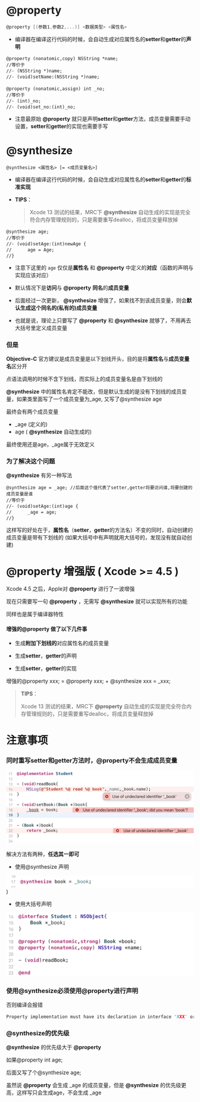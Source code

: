 # @property

```objective-c
@property [(参数1,参数2,...)] <数据类型> <属性名>
```

- 编译器在编译这行代码的时候，会自动生成对应属性名的**setter**和**getter**的**声明**

```objc
@property (nonatomic,copy) NSString *name;
//等价于
//- (NSString *)name;
//- (void)setName:(NSString *)name;

@property (nonatomic,assign) int _no;
//等价于
//- (int)_no;
//- (void)set_no:(int)_no;
```

- 注意最原始 **@property** 就只是声明**setter**和**getter**方法，成员变量需要手动设置，**setter**和**getter**的实现也需要手写



# @synthesize

```objc
@synthesize <属性名> [= <成员变量名>]
```

- 编译器在编译这行代码的时候，会自动生成对应属性名的**setter**和**getter**的**标准实现**

- **TIPS**：

  > Xcode 13 测试的结果，MRC下  **@synthesize**  自动生成的实现是完全符合内存管理规则的，只是需要重写dealloc，将成员变量释放掉

```objc
@synthesize age;
//等价于
//- (void)setAge:(int)newAge {
//  	age = Age;
//}
```

- 注意下这里的 `age` 仅仅是**属性名** 和 **@property** 中定义的**对应**（函数的声明与实现应该对应）

- 默认情况下是**访问**与 **@property** **同名**的**成员变量**

- 后面经过一次更新， **@synthesize** 增强了，如果找不到该成员变量，则会**默认生成这个同名的(私有的)成员变量**

- 也就是说，理论上只要写了 **@property** 和 **@synthesize** 就够了，不用再去大括号里定义成员变量



### 但是

**Objective-C** 官方建议是成员变量是以下划线开头，目的是将**属性名**与**成员变量名**区分开

点语法调用的时候不含下划线，而实际上的成员变量名是由下划线的

 **@synthesize** 中的属性名肯定不能改，但是默认生成的是没有下划线的成员变量，如果类里面写了一个成员变量为_age, 又写了@synthesize age 

最终会有两个成员变量

- _age (定义的)
- age ( **@synthesize**  自动生成的)

最终使用还是age，_age属于无效定义



### 为了解决这个问题

 **@synthesize** 有另一种写法

```objc
@synthesize age = _age; //后面这个值代表了setter,getter将要访问谁,将要创建的成员变量是谁
//等价于
//- (void)setAge:(int)age {
//  	_age = age;
//}
```

这样写的好处在于，**属性名**（**setter**，**getter**的方法名）不变的同时，自动创建的成员变量是带有下划线的 (如果大括号中有声明就用大括号的，发现没有就自动创建)



# @property 增强版 ( Xcode >= 4.5 )

Xcode 4.5 之后，Apple对 **@property** 进行了一波增强

现在只需要写一句 **@property** ，无需写 **@synthesize**  就可以实现所有的功能

同样也是属于编译器特性

#### 增强的@property 做了以下几件事

- 生成**附加下划线的**对应属性名的成员变量

- 生成**setter**，**getter**的声明
- 生成**setter**，**getter**的实现

增强的@property xxx; = @property xxx; + @synthesize xxx = _xxx;

> **TIPS**：
>
> Xcode 13 测试的结果，MRC下  **@property**  自动生成的实现是完全符合内存管理规则的，只是需要重写dealloc，将成员变量释放掉



# 注意事项

### 同时重写setter和getter方法时，@property不会生成成员变量

![image](Images/Snipaste_2022-10-14_12-56-45.png)

解决方法有两种，**任选其一即可**

- 使用@synthesize 声明

![image](Images/Snipaste_2022-10-14_13-01-01.png))

- 使用大括号声明

![image](Images/Snipaste_2022-10-14_13-02-02.png)



### 使用@synthesize必须使用@property进行声明

否则编译会报错

```C
Property implementation must have its declaration in interface 'XXX' or one of its extensions
```



### @synthesize的优先级

 **@synthesize** 的优先级大于 **@property** 

如果@property int age; 

后面又写了个@synthesize age;

虽然说 **@property** 会生成 _age 的成员变量，但是 **@synthesize** 的优先级更高，这样写只会生成age，不会生成 _age







